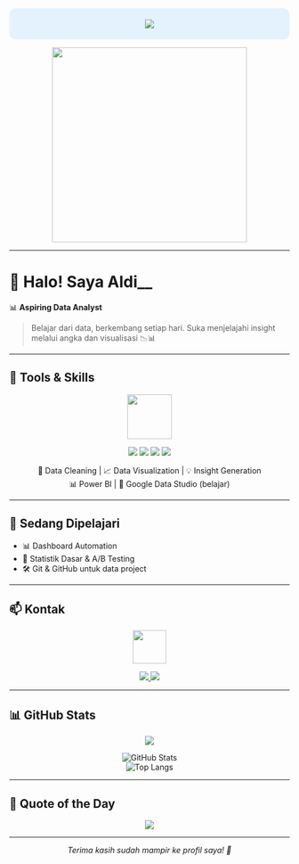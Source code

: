 <!-- 🔷 HEADER / ANIMASI -->
<div align="center" style="background-color:#e3f2fd;padding:20px;border-radius:12px;">
  <img src="https://readme-typing-svg.herokuapp.com?lines=Halo,+saya+Aldi__+👋;Aspiring+Data+Analyst;SQL,+Python,+Power+BI+Enthusiast;&center=true&width=500&height=45">
</div>

<p align="center">
  <img src="https://media.giphy.com/media/qgQUggAC3Pfv687qPC/giphy.gif" width="350">
</p>

---

# 👋 Halo! Saya Aldi__

📊 **Aspiring Data Analyst**  
> Belajar dari data, berkembang setiap hari. Suka menjelajahi insight melalui angka dan visualisasi 📉📊

---

## 🔧 Tools & Skills

<p align="center">
  <img src="https://media.giphy.com/media/f9XgHH0sq0e3RpFzv4/giphy.gif" width="80"/>  
</p>

<p align="center">
  <img src="https://img.shields.io/badge/SQL-025E8C?style=for-the-badge&logo=postgresql&logoColor=white"/>
  <img src="https://img.shields.io/badge/Python-3776AB?style=for-the-badge&logo=python&logoColor=white"/>
  <img src="https://img.shields.io/badge/Excel-217346?style=for-the-badge&logo=microsoft-excel&logoColor=white"/>
  <img src="https://img.shields.io/badge/Power%20BI-F2C811?style=for-the-badge&logo=powerbi&logoColor=black"/>
</p>

<p align="center">
  📌 Data Cleaning | 📈 Data Visualization | 💡 Insight Generation  
  <br>
  📊 Power BI | 📎 Google Data Studio (belajar)
</p>

---

## 🧠 Sedang Dipelajari


- 📊 Dashboard Automation  
- 📐 Statistik Dasar & A/B Testing  
- 🛠 Git & GitHub untuk data project  

---

## 📫 Kontak

<p align="center">
  <img src="https://media.giphy.com/media/l0K4kWJirrp0fKf0Y/giphy.gif" width="60" />
</p>

<p align="center">
  <a href="mailto:rbaldii1222@gmail.com">
    <img src="https://img.shields.io/badge/Email-D14836?style=for-the-badge&logo=gmail&logoColor=white"/>
  </a>
  <a href="https://instagram.com/rb.aldii" target="_blank">
    <img src="https://img.shields.io/badge/@rb.aldii-E4405F?style=for-the-badge&logo=instagram&logoColor=white"/>
  </a>
</p>

---

## 📊 GitHub Stats

<p align="center">
  <img src="https://github-readme-stats.vercel.app/api?username=kopikap11&show_icons=true&theme=tokyonight">
</p>


<p align="center">
  <img src="https://github-readme-stats.vercel.app/api?username=kopikap11&show_icons=true&theme=tokyonight" alt="GitHub Stats" />
  <br>
  <img src="https://github-readme-stats.vercel.app/api/top-langs/?username=kopikap11&layout=compact&theme=tokyonight" alt="Top Langs" />
</p>


---

## 🎯 Quote of the Day

<p align="center">
  <img src="https://readme-typing-svg.herokuapp.com?lines=Belajar+data+setiap+hari;+Gagal+adalah+bagian+dari+analisis;+Terus+explore+dan+berkembang!&center=true&width=500&height=45">
</p>

---

<p align="center"><i>Terima kasih sudah mampir ke profil saya! 🌟</i></p>
